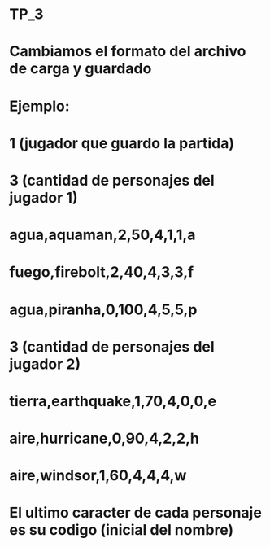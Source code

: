 # TP_3

# Cambiamos el formato del archivo de carga y guardado

# Ejemplo:

# 1 (jugador que guardo la partida)
# 3 (cantidad de personajes del jugador 1)
# agua,aquaman,2,50,4,1,1,a
# fuego,firebolt,2,40,4,3,3,f
# agua,piranha,0,100,4,5,5,p
# 3 (cantidad de personajes del jugador 2)
# tierra,earthquake,1,70,4,0,0,e
# aire,hurricane,0,90,4,2,2,h
# aire,windsor,1,60,4,4,4,w

# El ultimo caracter de cada personaje es su codigo (inicial del nombre)
